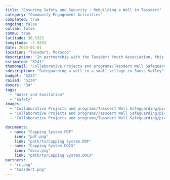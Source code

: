 ```yaml
---
title: "Ensuring Safety and Security : Rebuilding a Well in Tassdert"
category: "Community Engagement Activities"
completed: true
ongoing: false
collab: false
commu: true
latitude: 30.5323
longitude: -7.9253
date: 2024-01-01
location: "Tassdert, Morocco"
description: "In partnership with the Tassdert Youth Association, this project focuses on safeguarding a well in a small village in Souss Valley, Morocco, that has become a public danger to residents. The initiative involves rebuilding and replacing the well door with a new, secure one to ensure safety and prevent accidents. This project addresses urgent safety concerns and helps protect the community from potential hazards associated with the well. By enhancing the well’s security, we aim to improve overall safety and contribute to the well-being of the village's residents."
estimated: "3241"
thumbnail: "Collaborative Projects and programs/Tassdert Well Safeguarding/pic1.webp"
sdescription: "Safeguarding a well in a small village in Souss Valley"
budget: "5234"
raised: "5234"
donors: "34"
tags:
  - "Water and Sanitation"
  - "Safety"
images:
  - "Collaborative Projects and programs/Tassdert Well Safeguarding/pic1.webp"
  - "Collaborative Projects and programs/Tassdert Well Safeguarding/pic2.webp"
  - "Collaborative Projects and programs/Tassdert Well Safeguarding/pic3.webp"

documents:
  - name: "Capping System.PDF"
    icon: "pdf.png"
    link: "path/to/Capping System.PDF"
  - name: "Capping System.DOCX"
    icon: "docx.png"
    link: "path/to/Capping System.DOCX"
partners:
  - "rc.png"
  - "tassdert.png"
---
```

